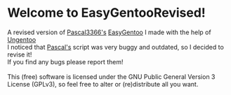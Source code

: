 # Welcome to EasyGentooRevised!
A revised version of [Pascal3366's](https://github.com/Pascal3366) [EasyGentoo](https://github.com/Pascal3366/EasyGentoo) I made with the help of [Ungentoo](https://github.com/ungentoo)<br>
I noticed that [Pascal's](https://github.com/Pascal3366) script was very buggy and outdated, so I decided to revise it!<br>
If you find any bugs please report them!<br><br>
This (free) software is licensed under the GNU Public General Version 3 License (GPLv3), so feel free to alter or (re)distribute all you want.
